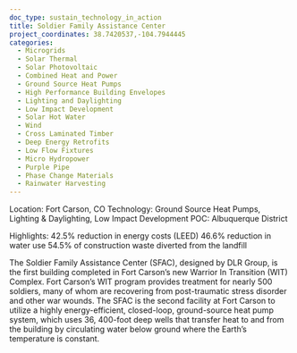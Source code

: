 ```yaml
---
doc_type: sustain_technology_in_action
title: Soldier Family Assistance Center
project_coordinates: 38.7420537,-104.7944445
categories:
  - Microgrids
  - Solar Thermal
  - Solar Photovoltaic
  - Combined Heat and Power
  - Ground Source Heat Pumps
  - High Performance Building Envelopes
  - Lighting and Daylighting
  - Low Impact Development
  - Solar Hot Water
  - Wind
  - Cross Laminated Timber
  - Deep Energy Retrofits
  - Low Flow Fixtures
  - Micro Hydropower
  - Purple Pipe
  - Phase Change Materials
  - Rainwater Harvesting
---
```


Location: Fort Carson, CO
Technology: Ground Source Heat Pumps, Lighting & Daylighting, Low Impact Development
POC: Albuquerque District

Highlights:
42.5% reduction in energy costs (LEED)
46.6% reduction in water use
54.5% of construction waste diverted from the landfill

The Soldier Family Assistance Center (SFAC), designed by DLR Group, is the first building completed in Fort Carson’s new Warrior In Transition (WIT) Complex. Fort Carson’s WIT program provides treatment for nearly 500 soldiers, many of whom are recovering from post-traumatic stress disorder and other war wounds. The SFAC is the second facility at Fort Carson to utilize a highly energy-efficient, closed-loop, ground-source heat pump system, which uses 36, 400-foot deep wells that transfer heat to and from the building by circulating water below ground where the Earth’s temperature is constant.
